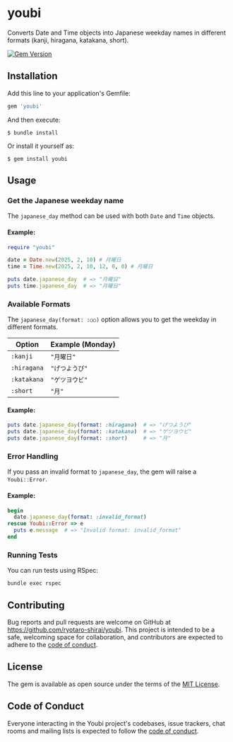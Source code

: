 # youbi

Converts Date and Time objects into Japanese weekday names in different formats (kanji, hiragana, katakana, short).

[![Gem Version](https://badge.fury.io/rb/youbi.svg)](https://rubygems.org/gems/youbi)

## Installation

Add this line to your application's Gemfile:
```ruby
gem 'youbi'
```
And then execute:
```
$ bundle install
```
Or install it yourself as:
```
$ gem install youbi
```

## Usage

### Get the Japanese weekday name
The `japanese_day` method can be used with both `Date` and `Time` objects.

#### Example:
```ruby
require "youbi"

date = Date.new(2025, 2, 10) # 月曜日
time = Time.new(2025, 2, 10, 12, 0, 0) # 月曜日

puts date.japanese_day  # => "月曜日"
puts time.japanese_day  # => "月曜日"
```

### Available Formats

The `japanese_day(format: :○○)` option allows you to get the weekday in different formats.

| Option | Example (Monday) |
|-----------|----------------|
| `:kanji`  | `"月曜日"`       |
| `:hiragana` | `"げつようび"`   |
| `:katakana` | `"ゲツヨウビ"`   |
| `:short`  | `"月"`          |

#### Example:
```ruby
puts date.japanese_day(format: :hiragana)  # => "げつようび"
puts date.japanese_day(format: :katakana)  # => "ゲツヨウビ"
puts date.japanese_day(format: :short)     # => "月"
```

### Error Handling
If you pass an invalid format to `japanese_day`, the gem will raise a `Youbi::Error`.

#### Example:
```ruby
begin
  date.japanese_day(format: :invalid_format)
rescue Youbi::Error => e
  puts e.message  # => "Invalid format: invalid_format"
end
```

### Running Tests
You can run tests using RSpec:
```
bundle exec rspec
```

## Contributing

Bug reports and pull requests are welcome on GitHub at https://github.com/ryotaro-shirai/youbi. This project is intended to be a safe, welcoming space for collaboration, and contributors are expected to adhere to the [code of conduct](https://github.com/ryotaro-shirai/youbi/blob/main/CODE_OF_CONDUCT.md).

## License

The gem is available as open source under the terms of the [MIT License](https://opensource.org/licenses/MIT).

## Code of Conduct

Everyone interacting in the Youbi project's codebases, issue trackers, chat rooms and mailing lists is expected to follow the [code of conduct](https://github.com/ryotaro-shirai/youbi/blob/main/CODE_OF_CONDUCT.md).
